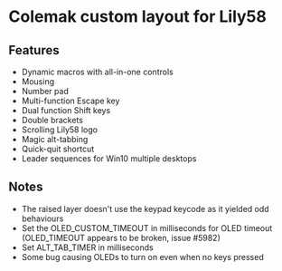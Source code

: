 # Colemak custom layout for Lily58

## Features

- Dynamic macros with all-in-one controls
- Mousing
- Number pad
- Multi-function Escape key
- Dual function Shift keys
- Double brackets
- Scrolling Lily58 logo
- Magic alt-tabbing
- Quick-quit shortcut
- Leader sequences for Win10 multiple desktops

## Notes

- The raised layer doesn't use the keypad keycode as it yielded odd behaviours
- Set the OLED_CUSTOM_TIMEOUT in milliseconds for OLED timeout (OLED_TIMEOUT appears to be broken, issue #5982)
- Set ALT_TAB_TIMER in milliseconds
- Some bug causing OLEDs to turn on even when no keys pressed